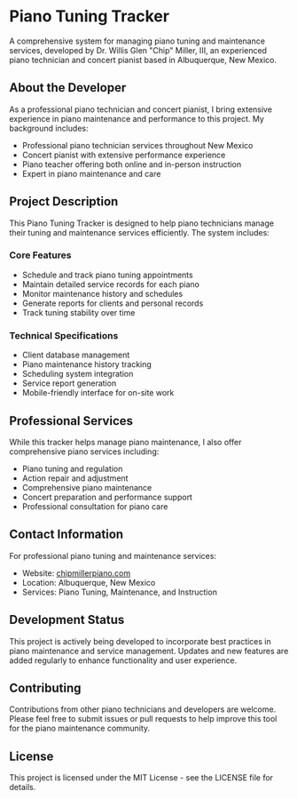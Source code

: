# Piano Tuning Tracker

A comprehensive system for managing piano tuning and maintenance services, developed by Dr. Willis Glen "Chip" Miller, III, an experienced piano technician and concert pianist based in Albuquerque, New Mexico.

## About the Developer

As a professional piano technician and concert pianist, I bring extensive experience in piano maintenance and performance to this project. My background includes:

- Professional piano technician services throughout New Mexico
- Concert pianist with extensive performance experience
- Piano teacher offering both online and in-person instruction
- Expert in piano maintenance and care

## Project Description

This Piano Tuning Tracker is designed to help piano technicians manage their tuning and maintenance services efficiently. The system includes:

### Core Features

- Schedule and track piano tuning appointments
- Maintain detailed service records for each piano
- Monitor maintenance history and schedules
- Generate reports for clients and personal records
- Track tuning stability over time

### Technical Specifications

- Client database management
- Piano maintenance history tracking
- Scheduling system integration
- Service report generation
- Mobile-friendly interface for on-site work

## Professional Services

While this tracker helps manage piano maintenance, I also offer comprehensive piano services including:

- Piano tuning and regulation
- Action repair and adjustment
- Comprehensive piano maintenance
- Concert preparation and performance support
- Professional consultation for piano care

## Contact Information

For professional piano tuning and maintenance services:
- Website: [chipmillerpiano.com](https://chipmillerpiano.com)
- Location: Albuquerque, New Mexico
- Services: Piano Tuning, Maintenance, and Instruction

## Development Status

This project is actively being developed to incorporate best practices in piano maintenance and service management. Updates and new features are added regularly to enhance functionality and user experience.

## Contributing

Contributions from other piano technicians and developers are welcome. Please feel free to submit issues or pull requests to help improve this tool for the piano maintenance community.

## License

This project is licensed under the MIT License - see the LICENSE file for details.